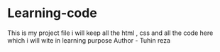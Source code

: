 # Learning-code
This is my project file i will keep all the html , css and all the code here which i will wite in learning purpose 
Author - Tuhin reza
